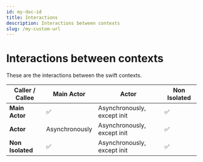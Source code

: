 ```yaml
---
id: my-doc-id
title: Interactions
description: Interactions between contexts
slug: /my-custom-url
---
```


# Interactions between contexts

These are the interactions between the swift contexts. 


| Caller / Callee | Main Actor | Actor    | Non Isolated |
|----------------|------------|----------|--------------|
| **Main Actor** | :white_check_mark: | Asynchronously, except init | :white_check_mark:       |
| **Actor**      | Asynchronously  | Asynchronously, except init | :white_check_mark:         |
| **Non Isolated** | :white_check_mark:    | Asynchronously, except init      | :white_check_mark:    |
